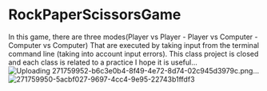 # RockPaperScissorsGame
In this game, there are three modes(Player vs Player - Player vs Computer - Computer vs Computer) 
That are executed by taking input from the terminal command line (taking into account input errors).
This class project is closed and each class is related to a practice
I hope it is useful...![Uploading 271759952-b6c3e0b4-8f49-4e72-8d74-02c945d3979c.png…]()
![271759950-5acbf027-9697-4cc4-9e95-22743b1ffdf3](https://github.com/majid-q81/RockPaperScissorsGame/assets/122104458/d43f0399-f7f2-47f7-b2b2-225ba2781c16)
